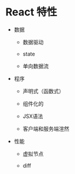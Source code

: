 # React 特性

* 数据

  * 数据驱动

   * state

  * 单向数据流

* 程序

  * 声明式（函数式）

  * 组件化的

  * JSX语法

  * 客户端和服务端渲然

* 性能

  * 虚拟节点

  * diff
